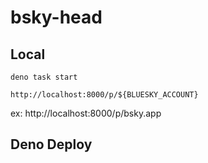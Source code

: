 # bsky-head

## Local

```
deno task start
```

```
http://localhost:8000/p/${BLUESKY_ACCOUNT}
```

ex: http://localhost:8000/p/bsky.app

## Deno Deploy

